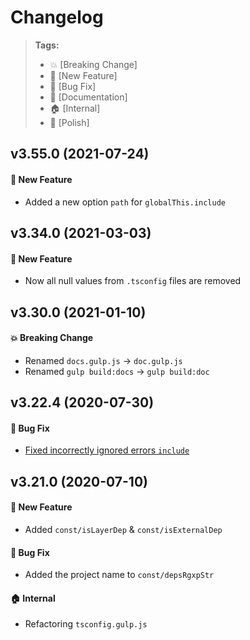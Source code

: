 Changelog
=========

> **Tags:**
> - :boom:       [Breaking Change]
> - :rocket:     [New Feature]
> - :bug:        [Bug Fix]
> - :memo:       [Documentation]
> - :house:      [Internal]
> - :nail_care:  [Polish]

## v3.55.0 (2021-07-24)

#### :rocket: New Feature

* Added a new option `path` for `globalThis.include`

## v3.34.0 (2021-03-03)

#### :rocket: New Feature

* Now all null values from `.tsconfig` files are removed

## v3.30.0 (2021-01-10)

#### :boom: Breaking Change

* Renamed `docs.gulp.js` -> `doc.gulp.js`
* Renamed `gulp build:docs` -> `gulp build:doc`

## v3.22.4 (2020-07-30)

#### :bug: Bug Fix

* [Fixed incorrectly ignored errors `include`](https://github.com/V4Fire/Core/pull/121)

## v3.21.0 (2020-07-10)

#### :rocket: New Feature

* Added `const/isLayerDep` & `const/isExternalDep`

#### :bug: Bug Fix

* Added the project name to `const/depsRgxpStr`

#### :house: Internal

* Refactoring `tsconfig.gulp.js`
